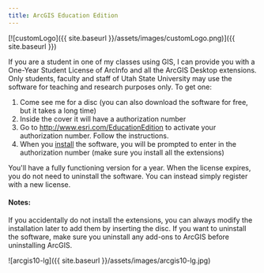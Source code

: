 ```yaml
---
title: ArcGIS Education Edition
---
```


[![customLogo]({{ site.baseurl }}/assets/images/customLogo.png)]({{ site.baseurl }})

If you are a student in one of my classes using GIS, I can provide you with a One-Year Student License of ArcInfo and all the ArcGIS Desktop extensions. Only students, faculty and staff of Utah State University may use the software for teaching and research purposes only. To get one:

1. Come see me for a disc (you can also download the software for free, but it takes a long time)
2. Inside the cover it will have a authorization number
3. Go to <http://www.esri.com/EducationEdition> to activate your authorization number. Follow the instructions.
4. When you [install](http://sites.google.com/a/joewheaton.org/www/Home/students-teaching/teaching-materials/gis-help/arcgis-desktop-10---education-edition/installation-instructions) the software, you will be prompted to enter in the authorization number (make sure you install all the extensions)

You'll have a fully functioning version for a year. When the license expires, you do not need to uninstall the software. You can instead simply register with a new license.

#### Notes:

If you accidentally do not install the extensions, you can always modify the installation later to add them by inserting the disc. If you want to uninstall the software, make sure you uninstall any add-ons to ArcGIS before uninstalling ArcGIS.

![arcgis10-lg]({{ site.baseurl }}/assets/images/arcgis10-lg.jpg)